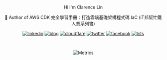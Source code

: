 <div align="center"> 

 Hi I'm Clarence Lin

 📖 Author of AWS CDK 完全學習手冊：打造雲端基礎架構程式碼 IaC (iT邦幫忙鐵人賽系列書) 
 
[linkedin]: https://img.shields.io/badge/LinkedIn-0077B5?style=for-the-badge&logo=linkedin&logoColor=white
[blog]: https://img.shields.io/badge/Wordpress-21759B?style=for-the-badge&logo=wordpress&logoColor=white
[cloudflare]: https://img.shields.io/badge/Cloudflare-F38020?style=for-the-badge&logo=Cloudflare&logoColor=white
[twitter]: https://img.shields.io/badge/Twitter-1DA1F2?style=for-the-badge&logo=twitter&logoColor=white
[facebook]: https://img.shields.io/badge/Facebook-1877F2?style=for-the-badge&logo=facebook&logoColor=white
[hits]: https://hits.seeyoufarm.com/api/count/incr/badge.svg?url=https%3A%2F%2Fgithub.com%2Fclarencetw1212%2Fhit-counter
  
[![linkedin]](https://www.linkedin.com/in/clarencetw/)
[![blog]](https://blog.clarence.tw/)
[![cloudflare]](https://blog.clarence.tw/)
[![twitter]](https://twitter.com/Clarence_Lin/)
[![facebook]](https://www.facebook.com/ClarenceTaiwan/)
[![hits]](https://github.com/clarencetw)

</br>
  
![Metrics](https://metrics.lecoq.io/clarencetw?template=classic&achievements=1&notable=1&languages=1&base.indepth=false&base.hireable=false&languages.ignored=html%2C%20css%2C&languages.limit=8&languages.threshold=0%25&languages.other=false&languages.colors=github&languages.sections=most-used&languages.indepth=false&languages.analysis.timeout=15&languages.categories=markup%2C%20programming&languages.recent.categories=markup%2C%20programming&languages.recent.load=300&languages.recent.days=14&achievements.threshold=C&achievements.secrets=true&achievements.display=compact&achievements.limit=0&notable.from=organization&notable.repositories=false&notable.indepth=false&notable.types=commit&config.timezone=Asia%2FTaipei&config.display=large)

</div>
